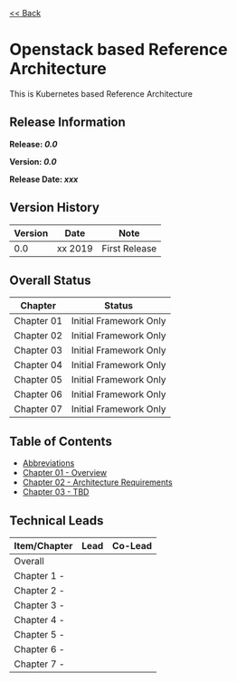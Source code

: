 [<< Back](../)

# Openstack based Reference Architecture

This is Kubernetes based Reference Architecture

## Release Information
**Release: _0.0_**

**Version: _0.0_**

**Release Date: _xxx_**

## Version History

| Version | Date | Note
| --- | --- | --- |
| 0.0 | xx 2019 | First Release|


## Overall Status

| Chapter | Status |
| --- | --- |
| Chapter 01 | Initial Framework Only |
| Chapter 02 | Initial Framework Only |
| Chapter 03 | Initial Framework Only |
| Chapter 04 | Initial Framework Only |
| Chapter 05 | Initial Framework Only |
| Chapter 06 | Initial Framework Only |
| Chapter 07 | Initial Framework Only |

## Table of Contents
* [Abbreviations](abbreviations.md)
* [Chapter 01 - Overview](chapters/chapter01.md)
* [Chapter 02 - Architecture Requirements](chapters/chapter02.md)
* [Chapter 03 - TBD](.)


## Technical Leads

| Item/Chapter | Lead | Co-Lead |
|-------------------------------------------|---------------------------------------------------------------------------------------------------------------------|------------|
| Overall |  |  |
| Chapter 1 -  | | |
| Chapter 2 -  | | |
| Chapter 3 -  | | |
| Chapter 4 -  | | |
| Chapter 5 -  | | |
| Chapter 6 -  | | |
| Chapter 7 -  | | |

